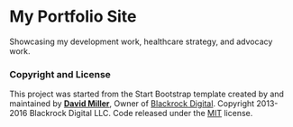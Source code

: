 # My Portfolio Site

Showcasing my development work, healthcare strategy, and advocacy work.


### Copyright and License

This project was started from the Start Bootstrap template created by and maintained by **[David Miller](http://davidmiller.io/)**, Owner of [Blackrock Digital](http://blackrockdigital.io/). Copyright 2013-2016 Blackrock Digital LLC. Code released under the [MIT](https://github.com/BlackrockDigital/startbootstrap-creative/blob/gh-pages/LICENSE) license.
